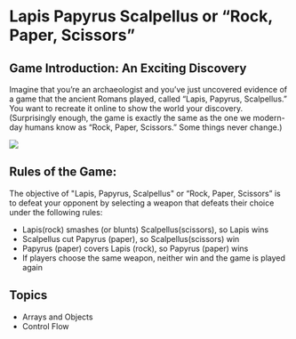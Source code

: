 # Lapis Papyrus Scalpellus or “Rock, Paper, Scissors” 

## Game Introduction:  An Exciting Discovery
Imagine that you’re an archaeologist and you’ve just uncovered evidence of a game that the ancient Romans played, called “Lapis, Papyrus, Scalpellus.” You want to recreate it online to show the world your discovery. (Surprisingly enough, the game is exactly the same as the one we modern-day humans know as “Rock, Paper, Scissors.” Some things never change.)

![](https://i.imgur.com/veLgHaB.png)

 
## Rules of the Game:
The objective of "Lapis, Papyrus, Scalpellus" or “Rock, Paper, Scissors”  is to defeat your opponent by selecting a weapon that defeats their choice under the following rules:
 
   - Lapis(rock) smashes (or blunts) Scalpellus(scissors), so Lapis wins
   - Scalpellus cut Papyrus (paper), so Scalpellus(scissors) win
   - Papyrus (paper) covers Lapis (rock), so Papyrus (paper) wins
   - If players choose the same weapon, neither win and the game is played again

   ## Topics 
   - Arrays and Objects
   - Control Flow
